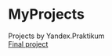 # MyProjects
Projects by Yandex.Praktikum  
[Final project](https://github.com/Jeniua/MyProjects/tree/main/final_project)
